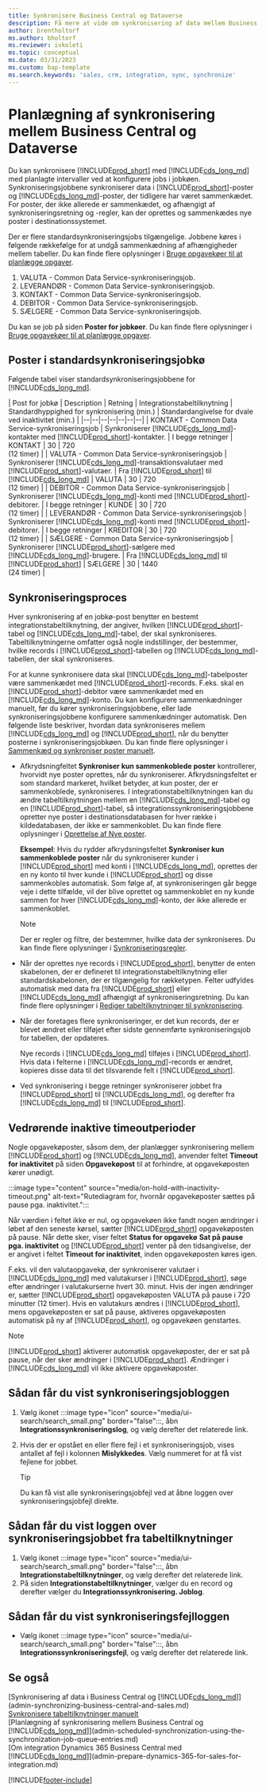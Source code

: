 ```yaml
---
title: Synkronisere Business Central og Dataverse
description: Få mere at vide om synkronisering af data mellem Business Central og Dataverse.
author: brentholtorf
ms.author: bholtorf
ms.reviewer: ivkoleti
ms.topic: conceptual
ms.date: 03/31/2023
ms.custom: bap-template
ms.search.keywords: 'sales, crm, integration, sync, synchronize'
---
```


# Planlægning af synkronisering mellem Business Central og Dataverse

Du kan synkronisere [!INCLUDE[prod_short](includes/prod_short.md)] med [!INCLUDE[cds_long_md](includes/cds_long_md.md)] med planlagte intervaller ved at konfigurere jobs i jobkøen. Synkroniseringsjobbene synkroniserer data i [!INCLUDE[prod_short](includes/prod_short.md)]-poster og [!INCLUDE[cds_long_md](includes/cds_long_md.md)]-poster, der tidligere har været sammenkædet. For poster, der ikke allerede er sammenkædet, og afhængigt af synkroniseringsretning og -regler, kan der oprettes og sammenkædes nye poster i destinationssystemet.

Der er flere standardsynkroniseringsjobs tilgængelige. Jobbene køres i følgende rækkefølge for at undgå sammenkædning af afhængigheder mellem tabeller. Du kan finde flere oplysninger i [Bruge opgavekøer til at planlægge opgaver](admin-job-queues-schedule-tasks.md).

1. VALUTA - Common Data Service-synkroniseringsjob.
2. LEVERANDØR - Common Data Service-synkroniseringsjob.
3. KONTAKT - Common Data Service-synkroniseringsjob.
4. DEBITOR - Common Data Service-synkroniseringsjob.
5. SÆLGERE - Common Data Service-synkroniseringsjob.

Du kan se job på siden **Poster for jobkøer**. Du kan finde flere oplysninger i [Bruge opgavekøer til at planlægge opgaver](admin-job-queues-schedule-tasks.md).

## Poster i standardsynkroniseringsjobkø

Følgende tabel viser standardsynkroniseringsjobbene for [!INCLUDE[cds_long_md](includes/cds_long_md.md)].  

| Post for jobkø | Description | Retning | Integrationstabeltilknytning | Standardhyppighed for synkronisering (min.) | Standardangivelse for dvale ved inaktivitet (min.) |
|--|--|--|--|--|--|--|
| KONTAKT - Common Data Service-synkroniseringsjob | Synkroniserer [!INCLUDE[cds_long_md](includes/cds_long_md.md)]-kontakter med [!INCLUDE[prod_short](includes/prod_short.md)]-kontakter. | I begge retninger | KONTAKT | 30 | 720 <br>(12 timer) |
| VALUTA - Common Data Service-synkroniseringsjob | Synkroniserer [!INCLUDE[cds_long_md](includes/cds_long_md.md)]-transaktionsvalutaer med [!INCLUDE[prod_short](includes/prod_short.md)]-valutaer. | Fra [!INCLUDE[prod_short](includes/prod_short.md)] til [!INCLUDE[cds_long_md](includes/cds_long_md.md)] | VALUTA | 30 | 720 <br> (12 timer) |
| DEBITOR - Common Data Service-synkroniseringsjob | Synkroniserer [!INCLUDE[cds_long_md](includes/cds_long_md.md)]-konti med [!INCLUDE[prod_short](includes/prod_short.md)]-debitorer. | I begge retninger | KUNDE | 30 | 720<br> (12 timer) |
| LEVERANDØR - Common Data Service-synkroniseringsjob | Synkroniserer [!INCLUDE[cds_long_md](includes/cds_long_md.md)]-konti med [!INCLUDE[prod_short](includes/prod_short.md)]-debitorer. | I begge retninger | KREDITOR | 30 | 720<br> (12 timer) |
| SÆLGERE - Common Data Service-synkroniseringsjob | Synkroniserer [!INCLUDE[prod_short](includes/prod_short.md)]-sælgere med [!INCLUDE[cds_long_md](includes/cds_long_md.md)]-brugere. | Fra [!INCLUDE[cds_long_md](includes/cds_long_md.md)] til [!INCLUDE[prod_short](includes/prod_short.md)] | SÆLGERE | 30 | 1440<br> (24 timer) |

## Synkroniseringsproces

Hver synkronisering af en jobkø-post benytter en bestemt integrationstabeltilknytning, der angiver, hvilken [!INCLUDE[prod_short](includes/prod_short.md)]-tabel og [!INCLUDE[cds_long_md](includes/cds_long_md.md)]-tabel, der skal synkroniseres. Tabeltilknytningerne omfatter også nogle indstillinger, der bestemmer, hvilke records i [!INCLUDE[prod_short](includes/prod_short.md)]-tabellen og [!INCLUDE[cds_long_md](includes/cds_long_md.md)]-tabellen, der skal synkroniseres.  

For at kunne synkronisere data skal [!INCLUDE[cds_long_md](includes/cds_long_md.md)]-tabelposter være sammenkædet med [!INCLUDE[prod_short](includes/prod_short.md)]-records. F.eks. skal en [!INCLUDE[prod_short](includes/prod_short.md)]-debitor være sammenkædet med en [!INCLUDE[cds_long_md](includes/cds_long_md.md)]-konto. Du kan konfigurere sammenkædninger manuelt, før du kører synkroniseringsjobbene, eller lade synkroniseringsjobbene konfigurere sammenkædninger automatisk. Den følgende liste beskriver, hvordan data synkroniseres mellem [!INCLUDE[cds_long_md](includes/cds_long_md.md)] og [!INCLUDE[prod_short](includes/prod_short.md)], når du benytter posterne i synkroniseringsjobkøen. Du kan finde flere oplysninger i [Sammenkæd og synkroniser poster manuelt](admin-how-to-couple-and-synchronize-records-manually.md).

- Afkrydsningfeltet **Synkroniser kun sammenkoblede poster** kontrollerer, hvorvidt nye poster oprettes, når du synkroniserer. Afkrydsningsfeltet er som standard markeret, hvilket betyder, at kun poster, der er sammenkoblede, synkroniseres. I integrationstabeltilknytningen kan du ændre tabeltilknytningen mellem en [!INCLUDE[cds_long_md](includes/cds_long_md.md)]-tabel og en [!INCLUDE[prod_short](includes/prod_short.md)]-tabel, så integrationssynkroniseringsjobbene opretter nye poster i destinationsdatabasen for hver række i kildedatabasen, der ikke er sammenkoblet. Du kan finde flere oplysninger i [Oprettelse af Nye poster](admin-how-to-modify-table-mappings-for-synchronization.md#create-new-records).

    **Eksempel**: Hvis du rydder afkrydsningsfeltet **Synkroniser kun sammenkoblede poster** når du synkroniserer kunder i [!INCLUDE[prod_short](includes/prod_short.md)] med konti i [!INCLUDE[cds_long_md](includes/cds_long_md.md)], oprettes der en ny konto til hver kunde i [!INCLUDE[prod_short](includes/prod_short.md)] og disse sammenkobles automatisk. Som følge af, at synkroniseringen går begge veje i dette tilfælde, vil der blive oprettet og sammenkoblet en ny kunde sammen for hver [!INCLUDE[cds_long_md](includes/cds_long_md.md)]-konto, der ikke allerede er sammenkoblet.  

    > [!NOTE]  
    > Der er regler og filtre, der bestemmer, hvilke data der synkroniseres. Du kan finde flere oplysninger i [Synkroniseringsregler](admin-synchronizing-business-central-and-sales.md).

- Når der oprettes nye records i [!INCLUDE[prod_short](includes/prod_short.md)], benytter de enten skabelonen, der er defineret til integrationstabeltilknytning eller standardskabelonen, der er tilgængelig for rækketypen. Felter udfyldes automatisk med data fra [!INCLUDE[prod_short](includes/prod_short.md)] eller [!INCLUDE[cds_long_md](includes/cds_long_md.md)] afhængigt af synkroniseringsretning. Du kan finde flere oplysninger i [Rediger tabeltilknytninger til synkronisering](admin-how-to-modify-table-mappings-for-synchronization.md).  

- Når der foretages flere synkroniseringer, er det kun records, der er blevet ændret eller tilføjet efter sidste gennemførte synkroniseringsjob for tabellen, der opdateres.  

     Nye records i [!INCLUDE[cds_long_md](includes/cds_long_md.md)] tilføjes i [!INCLUDE[prod_short](includes/prod_short.md)]. Hvis data i felterne i [!INCLUDE[cds_long_md](includes/cds_long_md.md)]-records er ændret, kopieres disse data til det tilsvarende felt i [!INCLUDE[prod_short](includes/prod_short.md)].  

- Ved synkronisering i begge retninger synkroniserer jobbet fra [!INCLUDE[prod_short](includes/prod_short.md)] til [!INCLUDE[cds_long_md](includes/cds_long_md.md)], og derefter fra [!INCLUDE[cds_long_md](includes/cds_long_md.md)] til [!INCLUDE[prod_short](includes/prod_short.md)].

## Vedrørende inaktive timeoutperioder

Nogle opgavekøposter, såsom dem, der planlægger synkronisering mellem [!INCLUDE[prod_short](includes/prod_short.md)] og [!INCLUDE[cds_long_md](includes/cds_long_md.md)], anvender feltet **Timeout for inaktivitet** på siden **Opgavekøpost** til at forhindre, at opgavekøposten kører unødigt.  

:::image type="content" source="media/on-hold-with-inactivity-timeout.png" alt-text="Rutediagram for, hvornår opgavekøposter sættes på pause pga. inaktivitet.":::

Når værdien i feltet ikke er nul, og opgavekøen ikke fandt nogen ændringer i løbet af den seneste kørsel, sætter [!INCLUDE[prod_short](includes/prod_short.md)] opgavekøposten på pause. Når dette sker, viser feltet **Status for opgavekø** **Sat på pause pga. inaktivitet** og [!INCLUDE[prod_short](includes/prod_short.md)] venter på den tidsangivelse, der er angivet i feltet **Timeout for inaktivitet**, inden opgavekøposten køres igen.  

F.eks. vil den valutaopgavekø, der synkroniserer valutaer i [!INCLUDE[cds_long_md](includes/cds_long_md.md)] med valutakurser i [!INCLUDE[prod_short](includes/prod_short.md)], søge efter ændringer i valutakurserne hvert 30. minut. Hvis der ingen ændringer er, sætter [!INCLUDE[prod_short](includes/prod_short.md)] opgavekøposten VALUTA på pause i 720 minutter (12 timer). Hvis en valutakurs ændres i [!INCLUDE[prod_short](includes/prod_short.md)], mens opgavekøposten er sat på pause, aktiveres opgavekøposten automatisk på ny af [!INCLUDE[prod_short](includes/prod_short.md)], og opgavekøen genstartes. 

> [!Note]
> [!INCLUDE[prod_short](includes/prod_short.md)] aktiverer automatisk opgavekøposter, der er sat på pause, når der sker ændringer i [!INCLUDE[prod_short](includes/prod_short.md)]. Ændringer i [!INCLUDE[cds_long_md](includes/cds_long_md.md)] vil ikke aktivere opgavekøposter.

## Sådan får du vist synkroniseringsjobloggen

1. Vælg ikonet :::image type="icon" source="media/ui-search/search_small.png" border="false":::, åbn **Integrationssynkroniseringslog**, og vælg derefter det relaterede link.
2. Hvis der er opstået en eller flere fejl i et synkroniseringsjob, vises antallet af fejl i kolonnen **Mislykkedes**. Vælg nummeret for at få vist fejlene for jobbet.  

    > [!TIP]  
    > Du kan få vist alle synkroniseringsjobfejl ved at åbne loggen over synkroniseringsjobfejl direkte.

## Sådan får du vist loggen over synkroniseringsjobbet fra tabeltilknytninger

1. Vælg ikonet :::image type="icon" source="media/ui-search/search_small.png" border="false":::, åbn **Integrationstabeltilknytninger**, og vælg derefter det relaterede link.
2. På siden **Integrationstabeltilknytninger**, vælger du en record og derefter vælger du **Integrationssynkronisering. Joblog**.  

## Sådan får du vist synkroniseringsfejlloggen

- Vælg ikonet :::image type="icon" source="media/ui-search/search_small.png" border="false":::, åbn **Integrationssynkroniseringsfejl**, og vælg derefter det relaterede link.

## Se også

[Synkronisering af data i Business Central og [!INCLUDE[cds_long_md](includes/cds_long_md.md)]](admin-synchronizing-business-central-and-sales.md)  
[Synkronisere tabeltilknytninger manuelt](admin-manual-synchronization-of-table-mappings.md)  
[Planlægning af synkronisering mellem Business Central og [!INCLUDE[cds_long_md](includes/cds_long_md.md)]](admin-scheduled-synchronization-using-the-synchronization-job-queue-entries.md)  
[Om integration Dynamics 365 Business Central med [!INCLUDE[cds_long_md](includes/cds_long_md.md)]](admin-prepare-dynamics-365-for-sales-for-integration.md)  


[!INCLUDE[footer-include](includes/footer-banner.md)]
